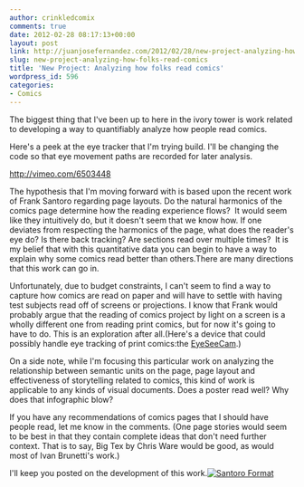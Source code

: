 ```yaml
---
author: crinkledcomix
comments: true
date: 2012-02-28 08:17:13+00:00
layout: post
link: http://juanjosefernandez.com/2012/02/28/new-project-analyzing-how-folks-read-comics/
slug: new-project-analyzing-how-folks-read-comics
title: 'New Project: Analyzing how folks read comics'
wordpress_id: 596
categories:
- Comics
---
```


The biggest thing that I've been up to here in the ivory tower is work related to developing a way to quantifiably analyze how people read comics.

Here's a peek at the eye tracker that I'm trying build. I'll be changing the code so that eye movement paths are recorded for later analysis.

http://vimeo.com/6503448

The hypothesis that I'm moving forward with is based upon the recent work of Frank Santoro regarding page layouts. Do the natural harmonics of the comics page determine how the reading experience flows?  It would seem like they intuitively do, but it doesn't seem that we know how. If one deviates from respecting the harmonics of the page, what does the reader's eye do? Is there back tracking? Are sections read over multiple times?  It is my belief that with this quantitative data you can begin to have a way to explain why some comics read better than others.There are many directions that this work can go in.

Unfortunately, due to budget constraints, I can't seem to find a way to capture how comics are read on paper and will have to settle with having test subjects read off of screens or projections. I know that Frank would probably argue that the reading of comics project by light on a screen is a wholly different one from reading print comics, but for now it's going to have to do. This is an exploration after all.(Here's a device that could possibly handle eye tracking of print comics:the [EyeSeeCam](http://www.popsci.com/diy/article/2010-05/eyeseecam-tracks-your-eye-movement-and-mimics-your-gaze).)

On a side note, while I'm focusing this particular work on analyzing the relationship between semantic units on the page, page layout and effectiveness of storytelling related to comics, this kind of work is applicable to any kinds of visual documents. Does a poster read well? Why does that infographic blow?

If you have any recommendations of comics pages that I should have people read, let me know in the comments. (One page stories would seem to be best in that they contain complete ideas that don't need further context. That is to say, Big Tex by Chris Ware would be good, as would most of Ivan Brunetti's work.)

I'll keep you posted on the development of this work.[![Santoro Format](http://fernandezjuanjose.files.wordpress.com/2012/02/img_0925a1.jpeg)](http://fernandezjuanjose.files.wordpress.com/2012/02/img_0925a1.jpeg)
